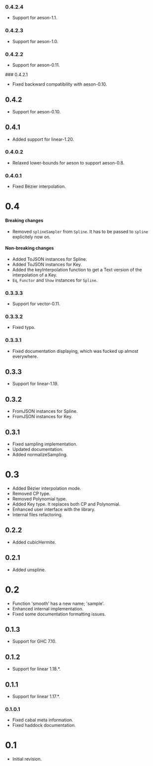### 0.4.2.4

- Support for aeson-1.1.

### 0.4.2.3

- Support for aeson-1.0.

### 0.4.2.2

- Support for aeson-0.11.

### 0.4.2.1

- Fixed backward compatibility with aeson-0.10.

## 0.4.2

- Support for aeson-0.10.

## 0.4.1

- Added support for linear-1.20.

### 0.4.0.2

- Relaxed lower-bounds for aeson to support aeson-0.8.

### 0.4.0.1

- Fixed Bézier interpolation.

# 0.4

#### Breaking changes

- Removed `splineSampler` from `Spline`. It has to be passed to `spline`
  explicitely now on.

#### Non-breaking changes

- Added ToJSON instances for Spline.
- Added ToJSON instances for Key.
- Added the keyInterpolation function to get a Text version of the
  interpolation of a Key.
- `Eq`, `Functor` and `Show` instances for `Spline`.

### 0.3.3.3

- Support for vector-0.11.

### 0.3.3.2

- Fixed typo.

### 0.3.3.1

- Fixed documentation displaying, which was fucked up almost everywhere.

## 0.3.3

- Support for linear-1.19.

## 0.3.2

- FromJSON instances for Spline.
- FromJSON instances for Key.

## 0.3.1

- Fixed sampling implementation.
- Updated documentation.
- Added normalizeSampling.

# 0.3

- Added Bézier interpolation mode.
- Removed CP type.
- Removed Polynomial type.
- Added Key type. It replaces both CP and Polynomial.
- Enhanced user interface with the library.
- Internal files refactoring.

## 0.2.2

- Added cubicHermite.

## 0.2.1

- Added unspline.

# 0.2

- Function 'smooth' has a new name; 'sample'.
- Enhanced internal implementation.
- Fixed some documentation formatting issues.

## 0.1.3

- Support for GHC 7.10.

## 0.1.2

- Support for linear 1.18.*.

## 0.1.1

- Support for linear 1.17.*.

### 0.1.0.1

- Fixed cabal meta information.
- Fixed haddock documentation.

# 0.1

- Initial revision.

